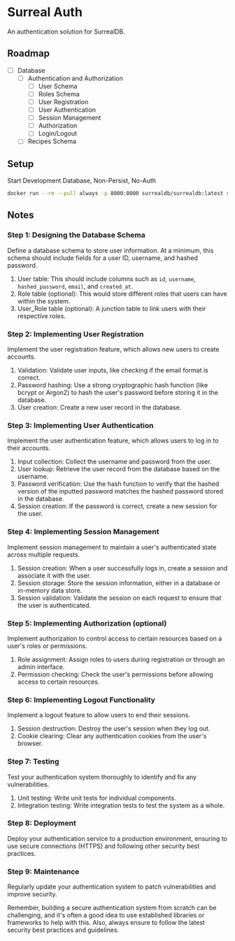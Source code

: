 # Surreal Auth

An authentication solution for SurrealDB.

## Roadmap

- [ ] Database
  - [ ] Authentication and Authorization
    - [ ] User Schema
    - [ ] Roles Schema
    - [ ] User Registration
    - [ ] User Authentication
    - [ ] Session Management
    - [ ] Authorization
    - [ ] Login/Logout
  - [ ] Recipes Schema

## Setup

Start Development Database, Non-Persist, No-Auth

```bash
docker run --rm --pull always -p 8000:8000 surrealdb/surrealdb:latest start
```

## Notes

### Step 1: Designing the Database Schema

Define a database schema to store user information. At a minimum, this schema should include fields for a user ID, username, and hashed password.

1. User table: This should include columns such as `id`, `username`, `hashed_password`, `email`, and `created_at`.
2. Role table (optional): This would store different roles that users can have within the system.
3. User_Role table (optional): A junction table to link users with their respective roles.

### Step 2: Implementing User Registration

Implement the user registration feature, which allows new users to create accounts.

1. Validation: Validate user inputs, like checking if the email format is correct.
2. Password hashing: Use a strong cryptographic hash function (like bcrypt or Argon2) to hash the user's password before storing it in the database.
3. User creation: Create a new user record in the database.

### Step 3: Implementing User Authentication

Implement the user authentication feature, which allows users to log in to their accounts.

1. Input collection: Collect the username and password from the user.
2. User lookup: Retrieve the user record from the database based on the username.
3. Password verification: Use the hash function to verify that the hashed version of the inputted password matches the hashed password stored in the database.
4. Session creation: If the password is correct, create a new session for the user.

### Step 4: Implementing Session Management

Implement session management to maintain a user's authenticated state across multiple requests.

1. Session creation: When a user successfully logs in, create a session and associate it with the user.
2. Session storage: Store the session information, either in a database or in-memory data store.
3. Session validation: Validate the session on each request to ensure that the user is authenticated.

### Step 5: Implementing Authorization (optional)

Implement authorization to control access to certain resources based on a user's roles or permissions.

1. Role assignment: Assign roles to users during registration or through an admin interface.
2. Permission checking: Check the user's permissions before allowing access to certain resources.

### Step 6: Implementing Logout Functionality

Implement a logout feature to allow users to end their sessions.

1. Session destruction: Destroy the user's session when they log out.
2. Cookie clearing: Clear any authentication cookies from the user's browser.

### Step 7: Testing

Test your authentication system thoroughly to identify and fix any vulnerabilities.

1. Unit testing: Write unit tests for individual components.
2. Integration testing: Write integration tests to test the system as a whole.

### Step 8: Deployment

Deploy your authentication service to a production environment, ensuring to use secure connections (HTTPS) and following other security best practices.

### Step 9: Maintenance

Regularly update your authentication system to patch vulnerabilities and improve security.

Remember, building a secure authentication system from scratch can be challenging, and it's often a good idea to use established libraries or frameworks to help with this. Also, always ensure to follow the latest security best practices and guidelines.
